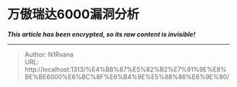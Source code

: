 # 万傲瑞达6000漏洞分析

_**This article has been encrypted, so its raw content is invisible!**_

---

> Author: N1Rvana  
> URL: http://localhost:1313/%E4%B8%87%E5%82%B2%E7%91%9E%E8%BE%BE6000%E6%BC%8F%E6%B4%9E%E5%88%86%E6%9E%90/  

